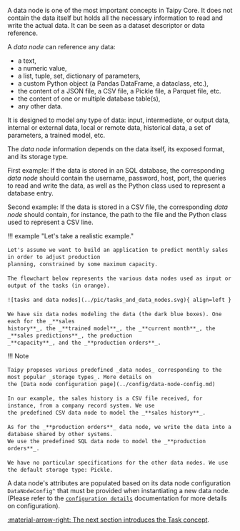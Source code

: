 A data node is one of the most important concepts in Taipy Core. It does not contain the data itself but holds all
the necessary information to read and write the actual data. It can be seen as a dataset descriptor or data reference.

A _data node_ can reference any data:

- a text,
- a numeric value,
- a list, tuple, set, dictionary of parameters,
- a custom Python object (a Pandas DataFrame, a dataclass, etc.),
- the content of a JSON file, a CSV file, a Pickle file, a Parquet file, etc.
- the content of one or multiple database table(s),
- any other data.

It is designed to model any type of data: input, intermediate, or output data, internal or external data, local or
remote data, historical data, a set of parameters, a trained model, etc.

The _data node_ information depends on the data itself, its exposed format, and its storage type.

First example: If the data is stored in an SQL database, the corresponding _data node_ should contain the username,
password, host, port, the queries to read and write the data, as well as the Python class used to represent a
database entry.

Second example: If the data is stored in a CSV file, the corresponding _data node_ should contain, for instance, the
path to the file and the Python class used to represent a CSV line.

!!! example "Let's take a realistic example."

    Let's assume we want to build an application to predict monthly sales in order to adjust production
    planning, constrained by some maximum capacity.

    The flowchart below represents the various data nodes used as input or output of the tasks (in orange).

    ![tasks and data nodes](../pic/tasks_and_data_nodes.svg){ align=left }

    We have six data nodes modeling the data (the dark blue boxes). One each for the _**sales
    history**_, the _**trained model**_, the _**current month**_, the _**sales predictions**_, the production
    _**capacity**_, and the _**production orders**_.

!!! Note

    Taipy proposes various predefined _data nodes_ corresponding to the most popular _storage types_. More details on
    the [Data node configuration page](../config/data-node-config.md)

    In our example, the sales history is a CSV file received, for instance, from a company record system. We use
    the predefined CSV data node to model the _**sales history**_.

    As for the _**production orders**_ data node, we write the data into a database shared by other systems.
    We use the predefined SQL data node to model the _**production orders**_.

    We have no particular specifications for the other data nodes. We use the default storage type: Pickle.

A data node's attributes are populated based on its data node configuration `DataNodeConfig^` that must be
provided when instantiating a new data node. (Please refer to the
[`configuration details`](../config/data-node-config.md) documentation for more
details on configuration).

[:material-arrow-right: The next section introduces the Task concept](task.md).
